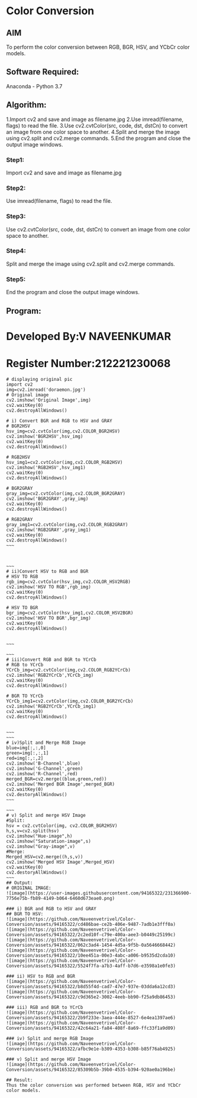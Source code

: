 # Color Conversion
## AIM
To perform the color conversion between RGB, BGR, HSV, and YCbCr color models.

## Software Required:
Anaconda - Python 3.7
## Algorithm:
1.Import cv2 and save and image as filename.jpg
2.Use imread(filename, flags) to read the file.
3.Use cv2.cvtColor(src, code, dst, dstCn) to convert an image from one color space to another.
4.Split and merge the image using cv2.split and cv2.merge commands.
5.End the program and close the output image windows.
### Step1:
Import cv2 and save and image as filename.jpg

### Step2:
Use imread(filename, flags) to read the file.

### Step3:
Use cv2.cvtColor(src, code, dst, dstCn) to convert an image from one color space to another.

### Step4:
Split and merge the image using cv2.split and cv2.merge commands.

### Step5:
End the program and close the output image windows.

## Program:
# Developed By:V NAVEENKUMAR
# Register Number:212221230068
~~~
# displaying original pic
import cv2
img=cv2.imread('doraemon.jpg')
# Original image
cv2.imshow('Original Image',img)
cv2.waitKey(0)
cv2.destroyAllWindows()
~~~
~~~~
# i) Convert BGR and RGB to HSV and GRAY
# BGR2HSV
hsv_img=cv2.cvtColor(img,cv2.COLOR_BGR2HSV)
cv2.imshow('BGR2HSV',hsv_img)
cv2.waitKey(0)
cv2.destroyAllWindows()

# RGB2HSV
hsv_img1=cv2.cvtColor(img,cv2.COLOR_RGB2HSV)
cv2.imshow('RGB2HSV',hsv_img1)
cv2.waitKey(0)
cv2.destroyAllWindows()

# BGR2GRAY
gray_img=cv2.cvtColor(img,cv2.COLOR_BGR2GRAY)
cv2.imshow('BGR2GRAY',gray_img)
cv2.waitKey(0)
cv2.destroyAllWindows()

# RGB2GRAY
gray_img1=cv2.cvtColor(img,cv2.COLOR_RGB2GRAY)
cv2.imshow('RGB2GRAY',gray_img1)
cv2.waitKey(0)
cv2.destroyAllWindows()
~~~



~~~
# ii)Convert HSV to RGB and BGR
# HSV TO RGB
rgb_img=cv2.cvtColor(hsv_img,cv2.COLOR_HSV2RGB)
cv2.imshow('HSV TO RGB',rgb_img)
cv2.waitKey(0)
cv2.destroyAllWindows()

# HSV TO BGR
bgr_img=cv2.cvtColor(hsv_img1,cv2.COLOR_HSV2BGR)
cv2.imshow('HSV TO BGR',bgr_img)
cv2.waitKey(0)
cv2.destroyAllWindows()


~~~

~~~
# iii)Convert RGB and BGR to YCrCb
# RGB to YCrCb
YCrCb_img=cv2.cvtColor(img,cv2.COLOR_RGB2YCrCb)
cv2.imshow('RGB2YCrCb',YCrCb_img)
cv2.waitKey(0)
cv2.destroyAllWindows()

# BGR TO YCrCb
YCrCb_img1=cv2.cvtColor(img,cv2.COLOR_BGR2YCrCb)
cv2.imshow('RGB2YCrCb',YCrCb_img1)
cv2.waitKey(0)
cv2.destroyAllWindows()


~~~
~~~
# iv)Split and Merge RGB Image
blue=img[:,:,0]
green=img[:,:,1]
red=img[:,:,2]
cv2.imshow('B-Channel',blue)
cv2.imshow('G-Channel',green)
cv2.imshow('R-Channel',red)
merged_BGR=cv2.merge((blue,green,red))
cv2.imshow('Merged BGR Image',merged_BGR)
cv2.waitKey(0)
cv2.destoryAllWindows()
~~~

~~~
# v) Split and merge HSV Image
#Split:
hsv = cv2.cvtColor(img, cv2.COLOR_BGR2HSV)
h,s,v=cv2.split(hsv)
cv2.imshow("Hue-image",h)
cv2.imshow("Saturation-image",s)
cv2.imshow("Gray-image",v)
#Merge:
Merged_HSV=cv2.merge((h,s,v))
cv2.imshow('Merged HSV Image',Merged_HSV)
cv2.waitKey(0)
cv2.destoryAllWindows()
~~~
## Output:
# ORIGINAL IMAGE:
![image](https://user-images.githubusercontent.com/94165322/231366900-7756e75b-fb89-4149-b064-6460d673eae0.png)

### i) BGR and RGB to HSV and GRAY
## BGR TO HSV:
![image](https://github.com/Naveenvetrivel/Color-Conversion/assets/94165322/cd486bae-ce2b-406e-9487-7adb1e3fff0a)
![image](https://github.com/Naveenvetrivel/Color-Conversion/assets/94165322/2c2ed10f-c79e-400a-aee3-b0449c25199c)
![image](https://github.com/Naveenvetrivel/Color-Conversion/assets/94165322/062c3ad4-1454-4d5a-9f5b-0a5646668442)
![image](https://github.com/Naveenvetrivel/Color-Conversion/assets/94165322/10ee451a-00e3-4abc-a006-b9535d2cda10)
![image](https://github.com/Naveenvetrivel/Color-Conversion/assets/94165322/5524f7fa-a7b3-4aff-b7d6-e3598a1e0fe3)

### ii) HSV to RGB and BGR
![image](https://github.com/Naveenvetrivel/Color-Conversion/assets/94165322/b8d55f4d-cad7-47e7-937e-03dda6a12cd3)
![image](https://github.com/Naveenvetrivel/Color-Conversion/assets/94165322/c9d365e2-3002-4eeb-bb90-f25a9db86453)

### iii) RGB and BGR to YCrCb
![image](https://github.com/Naveenvetrivel/Color-Conversion/assets/94165322/2b9f233e-3aea-444e-8527-6e4ea1397ae6)
![image](https://github.com/Naveenvetrivel/Color-Conversion/assets/94165322/42c64a21-fa84-408f-8a69-ffc33f1a9d09)

### iv) Split and merge RGB Image
![image](https://github.com/Naveenvetrivel/Color-Conversion/assets/94165322/afbc9e1e-b309-4353-b308-b85f76ab4925)

### v) Split and merge HSV Image
![image](https://github.com/Naveenvetrivel/Color-Conversion/assets/94165322/85309b5b-39b0-4535-b394-920ae0a196be)

## Result:
Thus the color conversion was performed between RGB, HSV and YCbCr color models.
